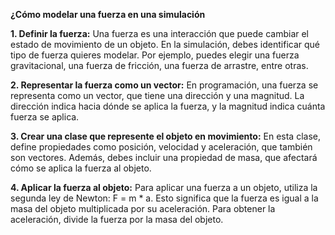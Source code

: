 **¿Cómo modelar una fuerza en una simulación**

**1. Definir la fuerza:** Una fuerza es una interacción que puede cambiar el estado de movimiento de un objeto. En la simulación, debes identificar qué tipo de fuerza quieres modelar. Por ejemplo, puedes elegir una fuerza gravitacional, una fuerza de fricción, una fuerza de arrastre, entre otras.

**2. Representar la fuerza como un vector:** En programación, una fuerza se representa como un vector, que tiene una dirección y una magnitud. La dirección indica hacia dónde se aplica la fuerza, y la magnitud indica cuánta fuerza se aplica. 

**3. Crear una clase que represente el objeto en movimiento:** En esta clase, define propiedades como posición, velocidad y aceleración, que también son vectores. Además, debes incluir una propiedad de masa, que afectará cómo se aplica la fuerza al objeto.


**4. Aplicar la fuerza al objeto:** Para aplicar una fuerza a un objeto, utiliza la segunda ley de Newton: F = m * a. Esto significa que la fuerza es igual a la masa del objeto multiplicada por su aceleración. Para obtener la aceleración, divide la fuerza por la masa del objeto.

